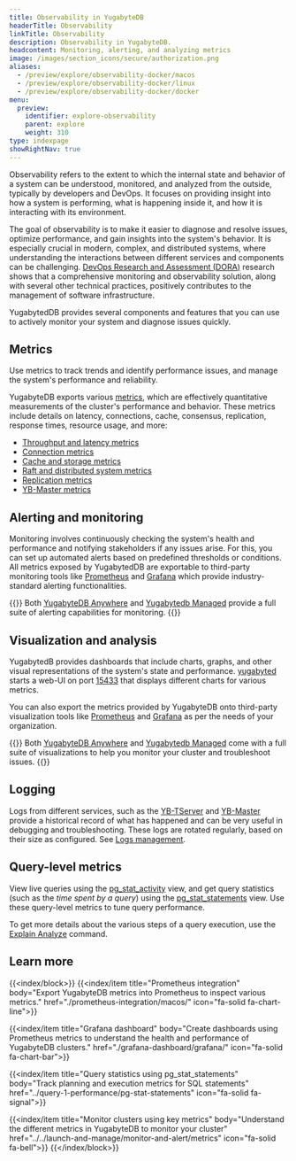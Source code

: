 ```yaml
---
title: Observability in YugabyteDB
headerTitle: Observability
linkTitle: Observability
description: Observability in YugabyteDB.
headcontent: Monitoring, alerting, and analyzing metrics
image: /images/section_icons/secure/authorization.png
aliases:
  - /preview/explore/observability-docker/macos
  - /preview/explore/observability-docker/linux
  - /preview/explore/observability-docker/docker
menu:
  preview:
    identifier: explore-observability
    parent: explore
    weight: 310
type: indexpage
showRightNav: true
---
```


Observability refers to the extent to which the internal state and behavior of a system can be understood, monitored, and analyzed from the outside, typically by developers and DevOps. It focuses on providing insight into how a system is performing, what is happening inside it, and how it is interacting with its environment.

The goal of observability is to make it easier to diagnose and resolve issues, optimize performance, and gain insights into the system's behavior. It is especially crucial in modern, complex, and distributed systems, where understanding the interactions between different services and components can be challenging. [DevOps Research and Assessment (DORA)](https://dora.dev/) research shows that a comprehensive monitoring and observability solution, along with several other technical practices, positively contributes to the management of software infrastructure.

YugabytedDB provides several components and features that you can use to actively monitor your system and diagnose issues quickly.

## Metrics

Use metrics to track trends and identify performance issues, and manage the system's performance and reliability.

YugabyteDB exports various [metrics](../../launch-and-manage/monitor-and-alert/metrics/#frequently-used-metrics), which are effectively quantitative measurements of the cluster's performance and behavior. These metrics include details on latency, connections, cache, consensus, replication, response times, resource usage, and more:

- [Throughput and latency metrics](../../launch-and-manage/monitor-and-alert/metrics/throughput)
- [Connection metrics](../../launch-and-manage/monitor-and-alert/metrics/connections)
- [Cache and storage metrics](../../launch-and-manage/monitor-and-alert/metrics/cache-storage)
- [Raft and distributed system metrics](../../launch-and-manage/monitor-and-alert/metrics/raft-dst)
- [Replication metrics](../../launch-and-manage/monitor-and-alert/metrics/replication)
- [YB-Master metrics](../../launch-and-manage/monitor-and-alert/metrics/ybmaster)

## Alerting and monitoring

Monitoring involves continuously checking the system's health and performance and notifying stakeholders if any issues arise. For this, you can set up automated alerts based on predefined thresholds or conditions. All metrics exposed by YugabytedDB are exportable to third-party monitoring tools like [Prometheus](./prometheus-integration/) and [Grafana](./grafana-dashboard/) which provide industry-standard alerting functionalities.

{{<note>}}
Both [YugabyteDB Anywhere](../../yugabyte-platform/alerts-monitoring/) and [Yugabytedb Managed](../../yugabyte-cloud/cloud-monitor/cloud-alerts/) provide a full suite of alerting capabilities for monitoring.
{{</note>}}

## Visualization and analysis

YugabytedB provides dashboards that include charts, graphs, and other visual representations of the system's state and performance. [yugabyted](../..//reference/configuration/yugabyted/) starts a web-UI on port [15433](http://127.0.0.1:15433/performance/metrics?interval=lasthour&nodeName=all&showGraph=operations&showGraph=latency&showGraph=cpuUsage&showGraph=diskUsage&showGraph=totalLiveNodes) that displays different charts for various metrics.

You can also export the metrics provided by YugabyteDB onto third-party visualization tools like [Prometheus](./prometheus-integration/) and [Grafana](./grafana-dashboard/grafana/) as per the needs of your organization.

{{<note>}}
Both [YugabyteDB Anywhere](../../yugabyte-platform/troubleshoot/universe-issues/#use-metrics) and [Yugabytedb Managed](../../yugabyte-cloud/cloud-monitor/overview/) come with a full suite of visualizations to help you monitor your cluster and troubleshoot issues.
{{</note>}}

## Logging

Logs from different services, such as the [YB-TServer](../../troubleshoot/nodes/check-logs/#yb-tserver-logs) and [YB-Master](../../troubleshoot/nodes/check-logs/#yb-master-logs) provide a historical record of what has happened and can be very useful in debugging and troubleshooting. These logs are rotated regularly, based on their size as configured. See [Logs management](../../troubleshoot/nodes/check-logs#logs-management).

## Query-level metrics

View live queries using the [pg_stat_activity](../query-1-performance/pg-stat-activity) view, and get query statistics (such as the _time spent by a query_) using the [pg_stat_statements](../query-1-performance/pg-stat-statements) view. Use these query-level metrics to tune query performance.

To get more details about the various steps of a query execution, use the [Explain Analyze](../query-1-performance/explain-analyze) command.

## Learn more

{{<index/block>}}
  {{<index/item
      title="Prometheus integration"
      body="Export YugabyteDB metrics into Prometheus to inspect various metrics."
      href="./prometheus-integration/macos/"
      icon="fa-solid fa-chart-line">}}

  {{<index/item
      title="Grafana dashboard"
      body="Create dashboards using Prometheus metrics to understand the health and performance of YugabyteDB clusters."
      href="./grafana-dashboard/grafana/"
      icon="fa-solid fa-chart-bar">}}

  {{<index/item
      title="Query statistics using pg_stat_statements"
      body="Track planning and execution metrics for SQL statements"
      href="../query-1-performance/pg-stat-statements"
      icon="fa-solid fa-signal">}}

  {{<index/item
      title="Monitor clusters using key metrics"
      body="Understand the different metrics in YugabyteDB to monitor your cluster"
      href="../../launch-and-manage/monitor-and-alert/metrics"
      icon="fa-solid fa-bell">}}
{{</index/block>}}
